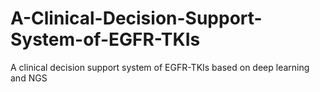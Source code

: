 # A-Clinical-Decision-Support-System-of-EGFR-TKIs
A clinical decision support system of EGFR-TKIs based on deep learning and NGS
